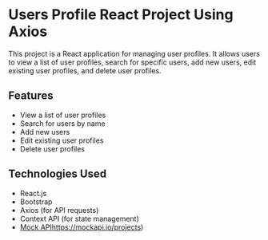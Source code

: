 # Users Profile React Project Using Axios

This project is a React application for managing user profiles. It allows users to view a list of user profiles, search for specific users, add new users, edit existing user profiles, and delete user profiles.

## Features

- View a list of user profiles
- Search for users by name
- Add new users
- Edit existing user profiles
- Delete user profiles

## Technologies Used

- React.js
- Bootstrap
- Axios (for API requests)
- Context API (for state management)
- [Mock API](https://mockapi.io/projects)https://mockapi.io/projects)

